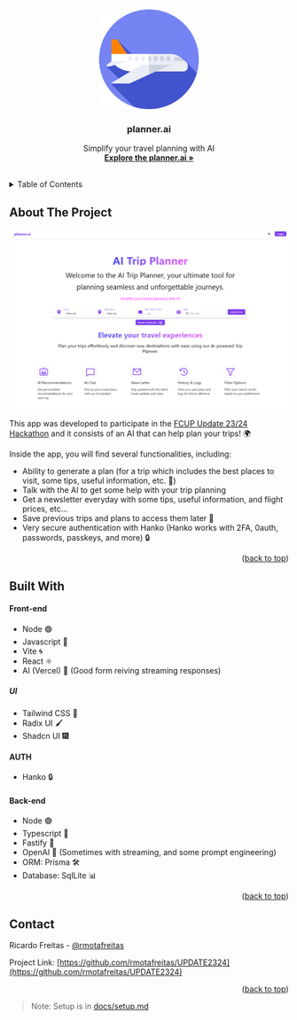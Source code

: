 <a name="readme-top" id="readme-top"></a>

<!-- PROJECT LOGO -->
<br />
<div align="center">
  <a href="#">
    <img src="./client/public/icon.png" alt="Logo" width="180" height="180">
  </a>

  <h3 align="center">planner.ai</h3>

  <p align="center">
    Simplify your travel planning with AI
    <br />
    <a href="#"><strong>Explore the planner.ai »</strong></a>
    <br />
    <br />
  </p>
</div>

<!-- TABLE OF CONTENTS -->
<details>
  <summary>Table of Contents</summary>
  <ol>
    <li>
      <a href="#about-the-project">About The Project</a>
    </li>
    <li>
        <a href="#built-with">Built with</a>
        <ul>
            <li><a href="#front-end">Front end</a></li>
            <li><a href="#ui">UI</a></li>
            <li><a href="#auth">Auth</a></li>
            <li><a href="#back-end">Back end</a></li>
      </ul>
    </li>
    <li><a href="#contact">Contact</a></li>
  </ol>
</details>

<!-- ABOUT THE PROJECT -->

## About The Project

[![Product Name Screen Shot](./client/public/screen.png)](#)

This app was developed to participate in the [FCUP Update 23/24 Hackathon](https://www.instagram.com/nucc_fcup/) and it consists of an AI that can help plan your trips! 🌍

Inside the app, you will find several functionalities, including:

- Ability to generate a plan (for a trip which includes the best places to visit, some tips, useful information, etc. 📅)
- Talk with the AI to get some help with your trip planning
- Get a newsletter everyday with some tips, useful information, and flight prices, etc...
- Save previous trips and plans to access them later 📂
- Very secure authentication with Hanko (Hanko works with 2FA, 0auth, passwords, passkeys, and more) 🔒

<p align="right">(<a href="#readme-top">back to top</a>)</p>

## Built With

#### Front-end

- Node 🟢
- Javascript 📘
- Vite 🌀
- React ⚛️
- AI (Vercel) 🤖 (Good form reiving streaming responses)

##### UI

- Tailwind CSS 🎨
- Radix UI 🖌️
- Shadcn UI 🎆

#### AUTH

- Hanko 🔒

#### Back-end

- Node 🟢
- Typescript 📘
- Fastify 🚀
- OpenAI 🧠 (Sometimes with streaming, and some prompt engineering)
- ORM: Prisma 🛠️
- Database: SqlLite 📊

<p align="right">(<a href="#readme-top">back to top</a>)</p>

<!-- CONTACT -->

## Contact

Ricardo Freitas - [@rmotafreitas](https://x.com/rmotafreitas)

Project Link: [https://github.com/rmotafreitas/UPDATE2324](https://github.com/rmotafreitas/UPDATE2324)

<p align="right">(<a href="#readme-top">back to top</a>)</p>

> Note: Setup is in [docs/setup.md](./docs/setup.md)
